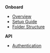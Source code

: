 [comment]: <> (Sidebar Config file)
[comment]: <> (Createdby: Jimmy Lan)
[comment]: <> (Creation Date: 2021-03-12)

**Onboard**

- [Overview](/README.md)
- [Setup Guide](/onboard/setup.md)
- [Folder Structure](/onboard/folder-structure.md)

**API**

- [Authentication](/api/authentication.md)
